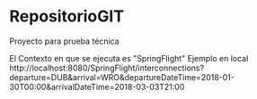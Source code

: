 # RepositorioGIT
Proyecto para prueba técnica

El Contexto en que se ejecuta es "SpringFlight"
Ejemplo en local
http://localhost:8080/SpringFlight/interconnections?departure=DUB&arrival=WRO&departureDateTime=2018-01-30T00:00&arrivalDateTime=2018-03-03T21:00
